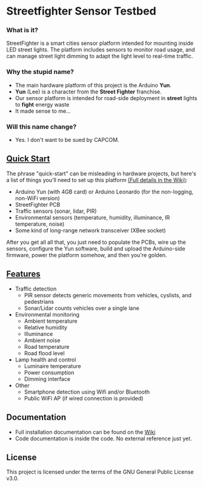 # Streetfighter Sensor Testbed
### What is it?
StreetFighter is a smart cities sensor platform intended for mounting inside LED street lights. The platform includes sensors to monitor road usage, and can manage street light dimming to adapt the light level to real-time traffic.

### Why the stupid name?
- The main hardware platform of this project is the Arduino **Yun**.
- **Yun** (Lee) is a character from the **Street Fighter** franchise.
- Our sensor platform is intended for road-side deployment in **street** lights to **fight** energy waste
- It made sense to me...

### Will this name change?
- Yes. I don't want to be sued by CAPCOM.

## [Quick Start](https://github.com/Leenix/StreetFighter_Sensor_Testbed/wiki/Hardware-Installation)
The phrase "quick-start" can be misleading in hardware projects, but here's a list of things you'll need to set up this platform [(Full details in the Wiki)](https://github.com/Leenix/StreetFighter_Sensor_Testbed/wiki):
- Arduino Yun (with 4GB card) or Arduino Leonardo (for the non-logging, non-WiFi version)
- StreetFighter PCB
- Traffic sensors (sonar, lidar, PIR)
- Environmental sensors (temperature, humidity, illuminance, IR temperature, noise)
- Some kind of long-range network transceiver (XBee socket)

After you get all all that, you just need to populate the PCBs, wire up the sensors, configure the Yun software, build and upload the Arduino-side firmware, power the platform somehow, and then you're golden.

## [Features](https://github.com/Leenix/StreetFighter_Sensor_Testbed/wiki/Features)
- Traffic detection
    - PIR sensor detects generic movements from vehicles, cyslists, and pedestrians
    - Sonar/Lidar counts vehicles over a single lane
- Environmental monitoring
    - Ambient temperature
    - Relative humidity
    - Illuminance
    - Ambient noise
    - Road temperature
    - Road flood level
- Lamp health and control
    - Luminaire temperature
    - Power consumption
    - Dimming interface
- Other
    - Smartphone detection using Wifi and/or Bluetooth
    - Public WiFi AP (if wired connection is provided)

## Documentation
- Full installation documentation can be found on the [Wiki](https://github.com/Leenix/StreetFighter_Sensor_Testbed/wiki)
- Code documentation is inside the code. No external reference just yet.

## License

This project is licensed under the terms of the GNU General Public License v3.0.

